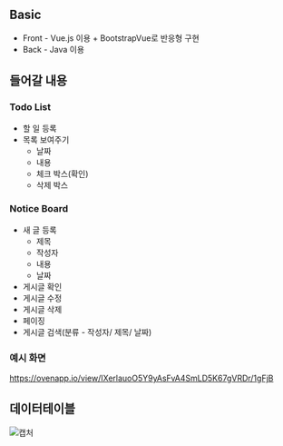 ## Basic

- Front - Vue.js 이용 + BootstrapVue로 반응형 구현
- Back - Java 이용



## 들어갈 내용

### Todo List

- 할 일 등록
- 목록 보여주기
  - 날짜
  - 내용
  - 체크 박스(확인)
  - 삭제 박스



### Notice Board

- 새 글 등록
  - 제목
  - 작성자
  - 내용
  - 날짜
- 게시글 확인
- 게시글 수정
- 게시글 삭제
- 페이징
- 게시글 검색(분류 - 작성자/ 제목/ 날짜)



### 예시 화면

https://ovenapp.io/view/IXerlauoO5Y9yAsFvA4SmLD5K67gVRDr/1gFjB



## 데이터테이블

![캡처](https://user-images.githubusercontent.com/58586525/104971288-ac90cc00-5a31-11eb-8be0-d08fe3a6865e.PNG)

